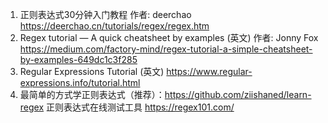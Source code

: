 1. 正则表达式30分钟入门教程 作者: deerchao https://deerchao.cn/tutorials/regex/regex.htm
2. Regex tutorial — A quick cheatsheet by examples (英文) 作者: Jonny Fox https://medium.com/factory-mind/regex-tutorial-a-simple-cheatsheet-by-examples-649dc1c3f285
3. Regular Expressions Tutorial (英文) https://www.regular-expressions.info/tutorial.html
4. 最简单的方式学正则表达式（推荐）：https://github.com/ziishaned/learn-regex
正则表达式在线测试工具
https://regex101.com/